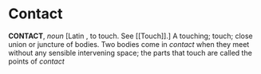 # Contact

**CONTACT**, _noun_ \[Latin , to touch. See [[Touch]].\] A touching; touch; close union or juncture of bodies. Two bodies come in _contact_ when they meet without any sensible intervening space; the parts that touch are called the points of _contact_
